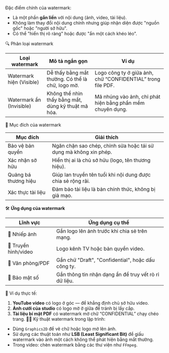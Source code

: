 Đặc điểm chính của watermark:

- Là một phần **gắn liền** với nội dung (ảnh, video, tài liệu).
- Không làm thay đổi nội dung chính nhưng giúp nhận diện được "nguồn gốc" hoặc "người sở hữu".
- Có thể "hiển thị rõ ràng" hoặc được "ẩn một cách khéo léo".

🔍 Phân loại watermark

| Loại watermark           | Mô tả ngắn gọn                                      | Ví dụ                                                       |
| ------------------------ | --------------------------------------------------- | ----------------------------------------------------------- |
| Watermark hiện (Visible) | Dễ thấy bằng mắt thường. Có thể là chữ, logo mờ.    | Logo công ty ở giữa ảnh, chữ “CONFIDENTIAL” trong file PDF. |
| Watermark ẩn (Invisible) | Không thể nhìn thấy bằng mắt, dùng kỹ thuật mã hóa. | Mã nhúng vào ảnh, chỉ phát hiện bằng phần mềm chuyên dụng.  |

🎯 Mục đích của watermark

| Mục đích                | Giải thích                                                        |
| ------------------------| ----------------------------------------------------------------- |
| Bảo vệ bản quyền        | Ngăn chặn sao chép, chỉnh sửa hoặc tái sử dụng mà không xin phép. |
| Xác nhận sở hữu         | Hiển thị ai là chủ sở hữu (logo, tên thương hiệu).                |
| Quảng bá thương hiệu    | Giúp lan truyền tên tuổi khi nội dung được chia sẻ rộng rãi.      |
| Xác thực tài liệu       | Đảm bảo tài liệu là bản chính thức, không bị giả mạo.             |

🛠 **Ứng dụng của watermark**

| Lĩnh vực             | Ứng dụng cụ thể                                       |
| -------------------- | ----------------------------------------------------- |
| 📸 Nhiếp ảnh         | Gắn logo lên ảnh trước khi chia sẻ trên mạng.         |
| 🎥 Truyền hình/video | Logo kênh TV hoặc bản quyền video.                    |
| 📄 Văn phòng/PDF     | Gắn chữ "Draft", "Confidential", hoặc dấu công ty.    |
| 🔐 Bảo mật số        | Gắn thông tin nhận dạng ẩn để truy vết rò rỉ dữ liệu. |

📌 Ví dụ thực tế:

1. **YouTube video** có logo ở góc — để khẳng định chủ sở hữu video.
2. **Ảnh cưới của studio** có logo mờ ở giữa để tránh bị lấy cắp.
3. **Tài liệu bí mật PDF** có watermark mờ chữ “CONFIDENTIAL” chạy chéo trang.
🧑‍💻 Kỹ thuật watermark trong lập trình:

* Dùng `Graphics2D` để vẽ chữ hoặc logo mờ lên ảnh.
* Sử dụng các thuật toán như **LSB (Least Significant Bit)** để giấu watermark vào ảnh một cách không thể phát hiện bằng mắt thường.
* Trong video: chèn watermark bằng các thư viện như `FFmpeg`.


